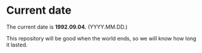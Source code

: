 # Current date

The current date is **1992.09.04.** (YYYY.MM.DD.)

This repository will be good when the world ends, so we will know how long it lasted.